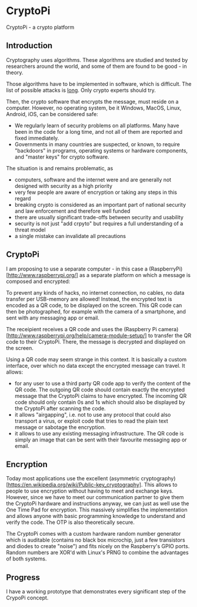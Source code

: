 CryptoPi
========

CryptoPi - a crypto platform

Introduction
------------

Cryptography uses algorithms. These algorithms are studied and tested by researchers around the world, 
and some of them are found to be good - in theory.

Those algorithms have to be implemented in software, which is difficult. The list of possible attacks is 
[long](https://en.wikipedia.org/wiki/Category:Cryptographic_attacks). Only crypto experts should try.

Then, the crypto software that encrypts the message, must reside on a computer. However, no operating system, 
be it Windows, MacOS, Linux, Android, iOS, can be considered safe:
- We regularly learn of security problems on all platforms. Many have been in the code for a long time, and not all 
of them are reported and fixed immediately.
- Governments in many countries are suspected, or known, to require "backdoors" in programs, operating systems 
or hardware components, and "master keys" for crypto software.

The situation is and remains problematic, as
- computers, software and the internet were and are generally not designed with security as a high priority
- very few people are aware of encryption or taking any steps in this regard
- breaking crypto is considered as an important part of national security and law enforcement and therefore well funded
- there are usually significant trade-offs between security and usability
- security is not just "add crpyto" but requires a full understanding of a threat model
- a single mistake can invalidate all precautions

CryptoPi
--------

I am proposing to use a separate computer - in this case a (RaspberryPi)[http://www.raspberrypi.org/] as a separate platform
on which a message is composed and encrypted:

To prevent any kinds of hacks, no internet connection, no cables, no data transfer per USB-memory are allowed! Instead,
the encrypted text is encoded as a QR code, to be displayed on the screen. This QR code can then be photographed, for example 
with the camera of a smartphone, and sent with any messaging app or email.

The receipient receives a QR code and uses the (Raspberry Pi camera)[http://www.raspberrypi.org/help/camera-module-setup/] to
transfer the QR code to their CryptoPi. There, the message is decrypted and displayed on the screen.

Using a QR code may seem strange in this context. It is basically a custom interface, over which no data except the 
encrypted message can travel. It allows:
- for any user to use a third party QR code app to verify the content of the QR code. The outgoing QR code should contain
exactly the encrypted message that the CryptoPi claims to have encrypted. The incoming QR code should only contain 0s and 1s
which should also be displayed by the CryptoPi after scanning the code.
- it allows "airgapping", i.e. not to use any protocol that could also transport a virus, or exploit code that tries to 
read the plain text message or sabotage the encryption.
- it allows to use any existing messaging infrastructure. The QR code is simply an image that can be sent with their favourite
messaging app or email.

Encryption
----------

Today most applications use the excellent (asymmetric cryptography)[https://en.wikipedia.org/wiki/Public-key_cryptography].
This allows to people to use encryption without having to meet and exchange keys. However, since we have to meet our communication partner to give them the CryptoPi hardware and instructions anyway, we can just as well
use the One Time Pad for encryption. This massively simplifies the implementation and allows anyone with basic programming
knowledge to understand and verify the code. The OTP is also theoretically secure.

The CryptoPi comes with a custom hardware random number generator which is auditable (contains no black box microchip,
just a few transistors and diodes to create "noise") and fits nicely on the Raspberry's GPIO ports. Random numbers are XOR'd 
with Linux's PRNG to combine the advantages of both systems.

Progress
--------

I have a working prototype that demonstrates every significant step of the CrypoPi concept. 

 

